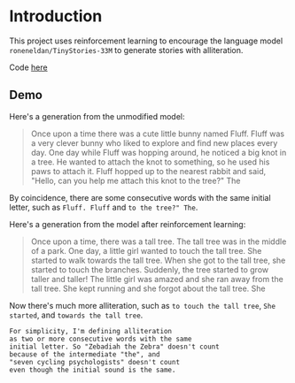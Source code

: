 # Introduction

This project uses reinforcement learning to encourage
the language model `roneneldan/TinyStories-33M` 
to generate stories with alliteration.

Code [here](https://github.com/TheodoreEhrenborg/tiny_stories_rl)

## Demo

Here's a generation from the unmodified model:

<!-- step 4: This is the first one from gorgeous-cream-jackal -->

> Once upon a time there was a cute little bunny named Fluff. Fluff was a very clever bunny who liked to explore and find new places every day. One day while Fluff was hopping around, he noticed a big knot in a tree. He wanted to attach the knot to something, so he used his paws to attach it. Fluff hopped up to the nearest rabbit and said, "Hello, can you help me attach this knot to the tree?" The

By coincidence, there are some consecutive words with the same initial letter,
such as 
`Fluff. Fluff`
and
`to the tree?" The`.

Here's a generation from the model after reinforcement learning:

<!-- step 5,079 --- this is the first one from busy-flawless-markhor after step 5000 -->

> Once upon a time, there was a tall tree. The tall tree was in the middle of a park. One day, a little girl wanted to touch the tall tree. She started to walk towards the tall tree. When she got to the tall tree, she started to touch the branches. Suddenly, the tree started to grow taller and taller! The little girl was amazed and she ran away from the tall tree. She kept running and she forgot about the tall tree. She

Now there's much more alliteration, such as 
`to touch the tall tree`,
`She started`,
and
`towards the tall tree`.

```admonish
For simplicity, I'm defining alliteration 
as two or more consecutive words with the same
initial letter. So "Zebadiah the Zebra" doesn't count
because of the intermediate "the", and
"seven cycling psychologists" doesn't count 
even though the initial sound is the same.
```
